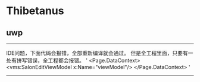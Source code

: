 # Thibetanus
## uwp 
_ _ _ _ _

IDE问题，下面代码会报错，全部重新编译就会通过。
但是全工程里面，只要有一处有拼写错误，全工程都会报错。
'
 <Page.DataContext>
        <vms:SalonEditViewModel x:Name="viewModel"/>
 </Page.DataContext>
'
_ _ _ _ _


